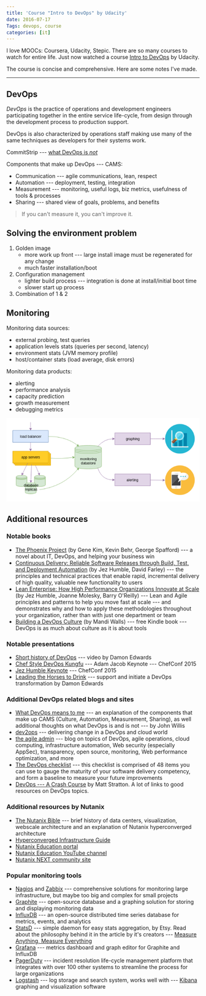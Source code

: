 ```yaml
---
title: 'Course "Intro to DevOps" by Udacity'
date: 2016-07-17
Tags: devops, course
categories: [it]
---
```


I love MOOCs: Coursera, Udacity, Stepic. There are so many courses to watch for entire life. Just now watched a course [Intro to DevOps](https://www.udacity.com/course/intro-to-devops--ud611) by Udacity.

The course is concise and comprehensive. Here are some notes I've made.

---

## DevOps 
*DevOps* is the practice of operations and development engineers participating together in the entire service life-cycle, from design through the development process to production support.

DevOps is also characterized by operations staff making use many of the same techniques as developers for their systems work.

CommitStrip --- [what DevOps is *not*](http://www.commitstrip.com/en/2015/02/02/is-your-company-ready-for-devops/)

Components that make up DevOps --- CAMS:

* Communication --- agile communications, lean, respect
* Automation --- deployment, testing, integration
* Measurement --- monitoring, useful logs, biz metrics, usefulness of tools & processes
* Sharing --- shared view of goals, problems, and benefits

> If you can't measure it, you can't improve it.


## Solving the environment problem

1. Golden image
    * more work up front --- large install image must be regenerated for any change
    * much faster installation/boot
2. Configuration management
    * lighter build process --- integration is done at install/initial boot time
    * slower start up process
3. Combination of 1 & 2

## Monitoring

Monitoring data sources:

* external probing, test queries
* application levels stats (queries per second, latency)
* environment stats (JVM memory profile)
* host/container stats (load average, disk errors)

Monitoring data products:

* alerting
* performance analysis
* capacity prediction
* growth measurement
* debugging metrics

![Monitoring systems](monitoring_systems.png)

## Additional resources

### Notable books

* [The Phoenix Project](http://itrevolution.com/books/phoenix-project-devops-book/) (by Gene Kim, Kevin Behr, George Spafford) --- a novel about IT, DevOps, and helping your business win
* [Continuous Delivery: Reliable Software Releases through Build, Test, and Deployment Automation](http://www.amazon.com/Continuous-Delivery-Deployment-Automation-Addison-Wesley-ebook/dp/B003YMNVC0) (by Jez Humble, David Farley) --- the principles and technical practices that enable rapid, incremental delivery of high quality, valuable new functionality to users
* [Lean Enterprise: How High Performance Organizations Innovate at Scale](http://www.amazon.com/Lean-Enterprise-Performance-Organizations-Innovate/dp/1449368425) (by Jez Humble, Joanne Molesky, Barry O'Reilly) --- Lean and Agile principles and patterns to help you move fast at scale --- and demonstrates why and how to apply these methodologies throughout your organization, rather than with just one department or team
* [Building a DevOps Culture](http://smile.amazon.com/gp/product/B00CBM1WFC) (by Mandi Walls) --- free Kindle book --- DevOps is as much about culture as it is about tools

### Notable presentations

* [Short history of DevOps](https://www.youtube.com/watch?v=o7-IuYS0iSE) --- video by Damon Edwards
* [Chef Style DevOps Kungfu](https://www.youtube.com/watch?v=_DEToXsgrPc) --- Adam Jacob Keynote --- ChefConf 2015
* [Jez Humble Keynote](https://www.youtube.com/watch?v=L1w2_AY82WY) --- ChefConf 2015
* [Leading the Horses to Drink](https://vimeo.com/69079272) --- support and initiate a DevOps transformation by Damon Edwards

### Additional DevOps related blogs and sites

* [What DevOps means to me](https://www.chef.io/blog/2010/07/16/what-devops-means-to-me/) --- an explanation of the components that make up CAMS (Culture, Automation, Measurement, Sharing), as well additional thoughts on what DevOps is and is not --- by John Willis
* [dev2ops](http://dev2ops.org/) --- delivering change in a DevOps and cloud world
* [the agile admin](http://theagileadmin.com/) --- blog on topics of DevOps, agile operations, cloud computing, infrastructure automation, Web security (especially AppSec), transparency, open source, monitoring, Web performance optimization, and more
* [The DevOps checklist](http://devopschecklist.com/) --- this checklist is comprised of 48 items you can use to gauge the maturity of your software delivery competency, and form a baseline to measure your future improvements
* [DevOps --- A Crash Course](http://www.mattstratton.com/) by Matt Stratton. A lot of links to good resources on DevOps topics.

### Additional resources by Nutanix

* [The Nutanix Bible](http://stevenpoitras.com/the-nutanix-bible/) --- brief history of data centers, visualization, webscale architecture and an explanation of Nutanix hyperconverged architecture
* [Hyperconverged Infrastructure Guide](http://go.nutanix.com/webscale-101-hyper-converged-infrastructure-guide.html)
* [Nutanix Education portal](https://next.nutanix.com/t5/Nutanix-Education-Blog/bg-p/Certifications)
* [Nutanix Education YouTube channel](https://www.youtube.com/channel/UCJupSMWQRKQTvkb2CfkW0Eg)
* [Nutanix NEXT community site](http://next.nutanix.com/)

### Popular monitoring tools

* [Nagios](https://www.nagios.org/) and [Zabbix](http://www.zabbix.com/) --- comprehensive solutions for monitoring large infrastructure, but maybe too big and complex for small projects
* [Graphite](http://graphite.wikidot.com/) --- open-source database and a graphing solution for storing and displaying monitoring data
* [InfluxDB](https://influxdb.com/) --- an open-source distributed time series database for metrics, events, and analytics
* [StatsD](https://github.com/etsy/statsd) --- simple daemon for easy stats aggregation, by Etsy. Read about the philosophy behind it in the article by it's creators --- [Measure Anything, Measure Everything](https://codeascraft.com/2011/02/15/measure-anything-measure-everything/)
* [Grafana](http://grafana.org/) --- metrics dashboard and graph editor for Graphite and InfluxDB
* [PagerDuty](https://www.pagerduty.com/) --- incident resolution life-cycle management platform that integrates with over 100 other systems to streamline the process for large organizations
* [Logstash](https://www.elastic.co/products/logstash) --- log storage and search system, works well with --- [Kibana](https://www.elastic.co/products/kibana) graphing and visualization software

